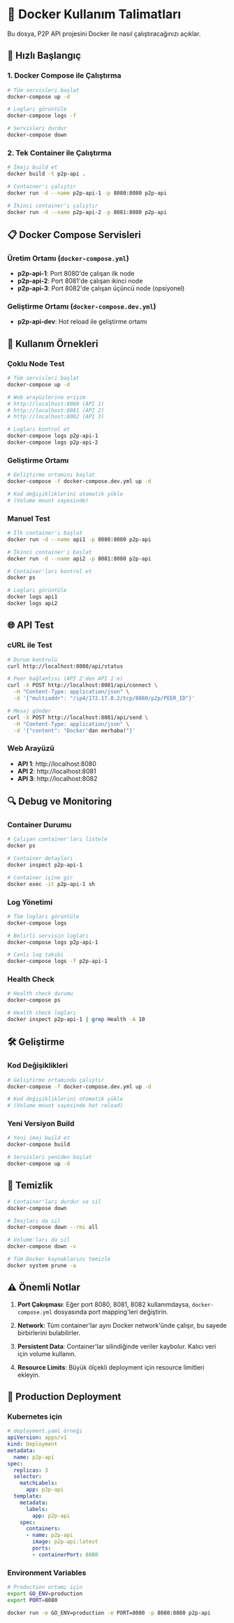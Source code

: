 # 🐳 Docker Kullanım Talimatları

Bu dosya, P2P API projesini Docker ile nasıl çalıştıracağınızı açıklar.

## 🚀 Hızlı Başlangıç

### 1. Docker Compose ile Çalıştırma

```bash
# Tüm servisleri başlat
docker-compose up -d

# Logları görüntüle
docker-compose logs -f

# Servisleri durdur
docker-compose down
```

### 2. Tek Container ile Çalıştırma

```bash
# İmajı build et
docker build -t p2p-api .

# Container'ı çalıştır
docker run -d --name p2p-api-1 -p 8080:8080 p2p-api

# İkinci container'ı çalıştır
docker run -d --name p2p-api-2 -p 8081:8080 p2p-api
```

## 📋 Docker Compose Servisleri

### Üretim Ortamı (`docker-compose.yml`)

- **p2p-api-1**: Port 8080'de çalışan ilk node
- **p2p-api-2**: Port 8081'de çalışan ikinci node  
- **p2p-api-3**: Port 8082'de çalışan üçüncü node (opsiyonel)

### Geliştirme Ortamı (`docker-compose.dev.yml`)

- **p2p-api-dev**: Hot reload ile geliştirme ortamı

## 🔧 Kullanım Örnekleri

### Çoklu Node Test

```bash
# Tüm servisleri başlat
docker-compose up -d

# Web arayüzlerine erişim
# http://localhost:8080 (API 1)
# http://localhost:8081 (API 2)
# http://localhost:8082 (API 3)

# Logları kontrol et
docker-compose logs p2p-api-1
docker-compose logs p2p-api-2
```

### Geliştirme Ortamı

```bash
# Geliştirme ortamını başlat
docker-compose -f docker-compose.dev.yml up -d

# Kod değişikliklerini otomatik yükle
# (Volume mount sayesinde)
```

### Manuel Test

```bash
# İlk container'ı başlat
docker run -d --name api1 -p 8080:8080 p2p-api

# İkinci container'ı başlat
docker run -d --name api2 -p 8081:8080 p2p-api

# Container'ları kontrol et
docker ps

# Logları görüntüle
docker logs api1
docker logs api2
```

## 🌐 API Test

### cURL ile Test

```bash
# Durum kontrolü
curl http://localhost:8080/api/status

# Peer bağlantısı (API 2'den API 1'e)
curl -X POST http://localhost:8081/api/connect \
  -H "Content-Type: application/json" \
  -d '{"multiaddr": "/ip4/172.17.0.2/tcp/8080/p2p/PEER_ID"}'

# Mesaj gönder
curl -X POST http://localhost:8081/api/send \
  -H "Content-Type: application/json" \
  -d '{"content": "Docker'dan merhaba!"}'
```

### Web Arayüzü

- **API 1**: http://localhost:8080
- **API 2**: http://localhost:8081
- **API 3**: http://localhost:8082

## 🔍 Debug ve Monitoring

### Container Durumu

```bash
# Çalışan container'ları listele
docker ps

# Container detayları
docker inspect p2p-api-1

# Container içine gir
docker exec -it p2p-api-1 sh
```

### Log Yönetimi

```bash
# Tüm logları görüntüle
docker-compose logs

# Belirli servisin logları
docker-compose logs p2p-api-1

# Canlı log takibi
docker-compose logs -f p2p-api-1
```

### Health Check

```bash
# Health check durumu
docker-compose ps

# Health check logları
docker inspect p2p-api-1 | grep Health -A 10
```

## 🛠️ Geliştirme

### Kod Değişiklikleri

```bash
# Geliştirme ortamında çalıştır
docker-compose -f docker-compose.dev.yml up -d

# Kod değişikliklerini otomatik yükle
# (Volume mount sayesinde hot reload)
```

### Yeni Versiyon Build

```bash
# Yeni imaj build et
docker-compose build

# Servisleri yeniden başlat
docker-compose up -d
```

## 🧹 Temizlik

```bash
# Container'ları durdur ve sil
docker-compose down

# İmajları da sil
docker-compose down --rmi all

# Volume'ları da sil
docker-compose down -v

# Tüm Docker kaynaklarını temizle
docker system prune -a
```

## ⚠️ Önemli Notlar

1. **Port Çakışması**: Eğer port 8080, 8081, 8082 kullanımdaysa, `docker-compose.yml` dosyasında port mapping'leri değiştirin.

2. **Network**: Tüm container'lar aynı Docker network'ünde çalışır, bu sayede birbirlerini bulabilirler.

3. **Persistent Data**: Container'lar silindiğinde veriler kaybolur. Kalıcı veri için volume kullanın.

4. **Resource Limits**: Büyük ölçekli deployment için resource limitleri ekleyin.

## 🚀 Production Deployment

### Kubernetes için

```yaml
# deployment.yaml örneği
apiVersion: apps/v1
kind: Deployment
metadata:
  name: p2p-api
spec:
  replicas: 3
  selector:
    matchLabels:
      app: p2p-api
  template:
    metadata:
      labels:
        app: p2p-api
    spec:
      containers:
      - name: p2p-api
        image: p2p-api:latest
        ports:
        - containerPort: 8080
```

### Environment Variables

```bash
# Production ortamı için
export GO_ENV=production
export PORT=8080

docker run -e GO_ENV=production -e PORT=8080 -p 8080:8080 p2p-api
``` 